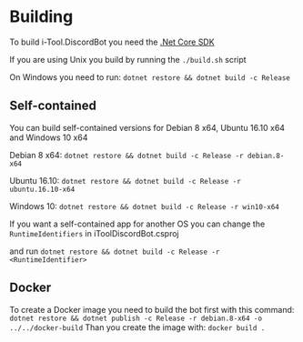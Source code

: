 # Building

To build i-Tool.DiscordBot you need the [.Net Core SDK](https://github.com/dotnet/core/blob/master/release-notes/download-archives/1.1.1-download.md)

If you are using Unix you build by running the `./build.sh` script

On Windows you need to run: `dotnet restore && dotnet build -c Release`

## Self-contained

You can build self-contained versions for Debian 8 x64, Ubuntu 16.10 x64 and Windows 10 x64

Debian 8 x64: `dotnet restore && dotnet build -c Release -r debian.8-x64`

Ubuntu 16.10: `dotnet restore && dotnet build -c Release -r ubuntu.16.10-x64`

Windows 10: `dotnet restore && dotnet build -c Release -r win10-x64`

If you want a self-contained app for another OS you can change the `RuntimeIdentifiers` in iToolDiscordBot.csproj

and run `dotnet restore && dotnet build -c Release -r <RuntimeIdentifier>`

## Docker

To create a Docker image you need to build the bot first with this command: `dotnet restore && dotnet publish -c Release -r debian.8-x64 -o ../../docker-build`
Than you create the image with: `docker build .`
